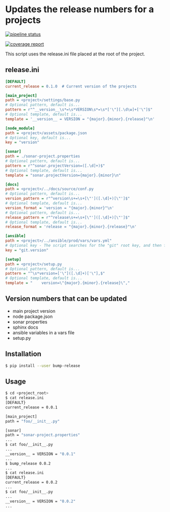 # Updates the release numbers for a projects

[![pipeline status](http://gitlab.ville.tg/fguerin/bump-release/badges/master/pipeline.svg)](http://gitlab.ville.tg/fguerin/bump-release/commits/master)

[![coverage report](http://gitlab.ville.tg/fguerin/bump-release/badges/master/coverage.svg)](http://gitlab.ville.tg/fguerin/bump-release/commits/master)

This script uses the release.ini file placed at the root of the project.

## release.ini

```ini
[DEFAULT]
current_release = 0.1.0  # Current version of the projects

[main_project]
path = <project>/settings/base.py
# Optional pattern, default is...
pattern = r"^__version__\s*=\s*VERSION\s*=\s*['\"][.\d\w]+['\"]$"
# Optional template, default is...
template = '__version__ = VERSION = "{major}.{minor}.{release}"\n'

[node_module]
path = <project>/assets/package.json
# Optional key, default is...
key = "version"

[sonar]
path = ./sonar-project.properties
# Optional pattern, default is...
pattern = r"^sonar.projectVersion=([.\d]+)$"
# Optional template, default is...
template = "sonar.projectVersion={major}.{minor}\n"

[docs]
path = <project>/../docs/source/conf.py
# Optional pattern, default is...
version_pattern = r"^version\s+=\s+[\"']([.\d]+)[\"']$"
# Optional template, default is...
version_format = 'version = "{major}.{minor}"\n'
# Optional pattern, default is...
release_pattern = r"^release\s+=\s+[\"']([.\d]+)[\"']$"
# Optional template, default is...
release_format = 'release = "{major}.{minor}.{release}"\n'

[ansible]
path = <project>/../ansible/prod/vars/vars.yml"
# Optional key - The script searches for the "git" root key, and then for "version" sub-key
key = "git.version"

[setup]
path = <project>/setup.py
# Optional pattern, default is...
pattern = "^\s*version=['\"]([.\d]+)['\"],$"
# Optional template, default is...
template = "    version=\"{major}.{minor}.{release}\","

```

## Version numbers that can be updated

+ main project version
+ node package.json
+ sonar properties
+ sphinx docs
+ ansible variables in a vars file
+ setup.py

## Installation

```sh
$ pip install --user bump-release
```

## Usage

```bash
$ cd <project_root>
$ cat release.ini
[DEFAULT}
current_release = 0.0.1

[main_project]
path = "foo/__init__.py"

[sonar]
path = "sonar-project.properties"
...
$ cat foo/__init__.py
...
__version__ = VERSION = "0.0.1"
...
$ bump_release 0.0.2
...
$ cat release.ini
[DEFAULT}
current_release = 0.0.2
...
$ cat foo/__init__.py
...
__version__ = VERSION = "0.0.2"
...

```
